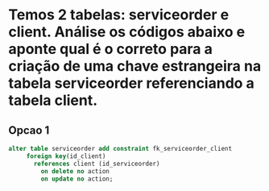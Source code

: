 # Temos 2 tabelas: serviceorder e client. Análise os códigos abaixo e aponte qual é o correto para a criação de uma chave estrangeira na tabela serviceorder referenciando a tabela client.

## Opcao 1
```sql
alter table serviceorder add constraint fk_serviceorder_client
     foreign key(id_client)
       references client (id_serviceorder)
         on delete no action
         on update no action;
```